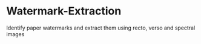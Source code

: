 # Watermark-Extraction
Identify paper watermarks and extract them using recto, verso and spectral images
